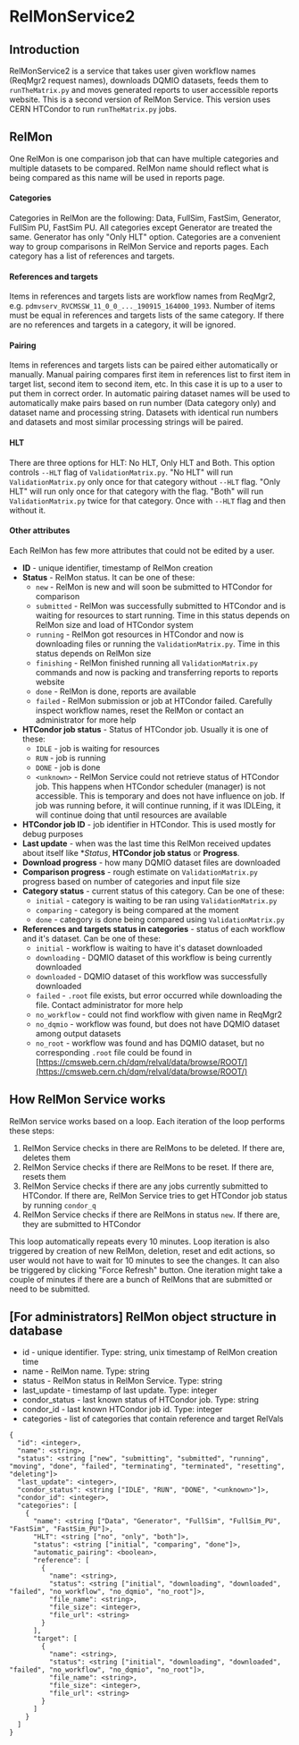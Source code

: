 # RelMonService2

## Introduction

RelMonService2 is a service that takes user given workflow names (ReqMgr2 request names), downloads DQMIO datasets, feeds them to `runTheMatrix.py` and moves generated reports to user accessible reports website. This is a second version of RelMon Service. This version uses CERN HTCondor to run `runTheMatrix.py` jobs.

## RelMon

One RelMon is one comparison job that can have multiple categories and multiple datasets to be compared. RelMon name should reflect what is being compared as this name will be used in reports page.

#### Categories
Categories in RelMon are the following: Data, FullSim, FastSim, Generator, FullSim PU, FastSim PU. All categories except Generator are treated the same. Generator has only "Only HLT" option. Categories are a convenient way to group comparisons in RelMon Service and reports pages. Each category has a list of references and targets.

#### References and targets
Items in references and targets lists are workflow names from ReqMgr2, e.g. `pdmvserv_RVCMSSW_11_0_0_..._190915_164000_1993`. Number of items must be equal in references and targets lists of the same category. If there are no references and targets in a category, it will be ignored.

#### Pairing
Items in references and targets lists can be paired either automatically or manually. Manual pairing compares first item in references list to first item in target list, second item to second item, etc. In this case it is up to a user to put them in correct order. In automatic pairing dataset names will be used to automatically make pairs based on run number (Data category only) and dataset name and processing string. Datasets with identical run numbers and datasets and most similar processing strings will be paired.

#### HLT
There are three options for HLT: No HLT, Only HLT and Both. This option controls `--HLT` flag of `ValidationMatrix.py`. "No HLT" will run `ValidationMatrix.py` only once for that category without `--HLT` flag. "Only HLT" will run only once for that category with the flag. "Both" will run `ValidationMatrix.py` twice for that category. Once with `--HLT` flag and then without it.

#### Other attributes
Each RelMon has few more attributes that could not be edited by a user.
  * **ID** - unique identifier, timestamp of RelMon creation
  * **Status** - RelMon status. It can be one of these:
    * `new` - RelMon is new and will soon be submitted to HTCondor for comparison
    * `submitted` - RelMon was successfully submitted to HTCondor and is waiting for resources to start running. Time in this status depends on RelMon size and load of HTCondor system
    * `running` - RelMon got resources in HTCondor and now is downloading files or running the `ValidationMatrix.py`. Time in this status depends on RelMon size
    * `finishing` - RelMon finished running all `ValidationMatrix.py` commands and now is packing and transferring reports to reports website
    * `done` - RelMon is done, reports are available
    * `failed` - RelMon submission or job at HTCondor failed. Carefully inspect workflow names, reset the RelMon or contact an administrator for more help
  * **HTCondor job status** - Status of HTCondor job. Usually it is one of these:
    * `IDLE` - job is waiting for resources
    * `RUN` - job is running
    * `DONE` - job is done
    * `<unknown>` - RelMon Service could not retrieve status of HTCondor job. This happens when HTCondor scheduler (manager) is not accessible. This is temporary and does not have influence on job. If job was running before, it will continue running, if it was IDLEing, it will continue doing that until resources are available
  * **HTCondor job ID** - job identifier in HTCondor. This is used mostly for debug purposes
  * **Last update** - when was the last time this RelMon received updates about itself like **Status*, **HTCondor job status** or **Progress**.
  * **Download progress** - how many DQMIO dataset files are downloaded
  * **Comparison progress** - rough estimate on `ValidationMatrix.py` progress based on number of categories and input file size
  * **Category status** - current status of this category. Can be one of these:
    * `initial` - category is waiting to be ran using `ValidationMatrix.py`
    * `comparing` - category is being compared at the moment
    * `done` - category is done being compared using `ValidationMatrix.py`
  * **References and targets status in categories** - status of each workflow and it's dataset. Can be one of these:
    * `initial` - workflow is waiting to have it's dataset downloaded
    * `downloading` - DQMIO dataset of this workflow is being currently downloaded
    * `downloaded` - DQMIO dataset of this workflow was successfully downloaded
    * `failed` - `.root` file exists, but error occurred while downloading the file. Contact administrator for more help
    * `no_workflow` - could not find workflow with given name in ReqMgr2
    * `no_dqmio` - workflow was found, but does not have DQMIO dataset among output datasets
    * `no_root` - workflow was found and has DQMIO dataset, but no corresponding `.root` file could be found in [https://cmsweb.cern.ch/dqm/relval/data/browse/ROOT/](https://cmsweb.cern.ch/dqm/relval/data/browse/ROOT/)

## How RelMon Service works

RelMon service works based on a loop. Each iteration of the loop performs these steps:
  1. RelMon Service checks in there are RelMons to be deleted. If there are, deletes them
  2. RelMon Service checks if there are RelMons to be reset. If there are, resets them
  3. RelMon Service checks if there are any jobs currently submitted to HTCondor. If there are, RelMon Service tries to get HTCondor job status by running `condor_q`
  4. RelMon Service checks if there are RelMons in status `new`. If there are, they are submitted to HTCondor
 
This loop automatically repeats every 10 minutes. Loop iteration is also triggered by creation of new RelMon, deletion, reset and edit actions, so user would not have to wait for 10 minutes to see the changes. It can also be triggered by clicking "Force Refresh" button. One iteration might take a couple of minutes if there are a bunch of RelMons that are submitted or need to be submitted.

## [For administrators] RelMon object structure in database

* id - unique identifier. Type: string, unix timestamp of RelMon creation time
* name - RelMon name. Type: string
* status - RelMon status in RelMon Service. Type: string
* last_update - timestamp of last update. Type: integer
* condor_status - last known status of HTCondor job. Type: string
* condor_id - last known HTCondor job id. Type: integer
* categories - list of categories that contain reference and target RelVals
```
{
  "id": <integer>,
  "name": <string>,
  "status": <string ["new", "submitting", "submitted", "running", "moving", "done", "failed", "terminating", "terminated", "resetting", "deleting"]>
  "last_update": <integer>,
  "condor_status": <string ["IDLE", "RUN", "DONE", "<unknown>"]>,
  "condor_id": <integer>,
  "categories": [
    {
      "name": <string ["Data", "Generator", "FullSim", "FullSim_PU", "FastSim", "FastSim_PU"]>,
      "HLT": <string ["no", "only", "both"]>,
      "status": <string ["initial", "comparing", "done"]>,
      "automatic_pairing": <boolean>,
      "reference": [
        {
          "name": <string>,
          "status": <string ["initial", "downloading", "downloaded", "failed", "no_workflow", "no_dqmio", "no_root"]>,
          "file_name": <string>,
          "file_size": <integer>,
          "file_url": <string>
        }
      ],
      "target": [
        {
          "name": <string>,
          "status": <string ["initial", "downloading", "downloaded", "failed", "no_workflow", "no_dqmio", "no_root"]>,
          "file_name": <string>,
          "file_size": <integer>,
          "file_url": <string>
        }
      ]
    }
  ]
}
```
